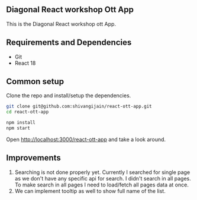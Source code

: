 ## Diagonal React workshop Ott App

This is the Diagonal React workshop ott App.

## Requirements and Dependencies

* Git
* React 18

## Common setup

Clone the repo and install/setup the dependencies.

```bash
git clone git@github.com:shivangijain/react-ott-app.git
cd react-ott-app
```

```bash
npm install
npm start
```

Open [http://localhost:3000/react-ott-app](http://localhost:3000/react-ott-app) and take a look around.

## Improvements

1) Searching is not done properly yet. Currently I searched for single page as we don't have any specific api for search. I didn't search in all pages. To make search in all pages I need to load/fetch all pages data at once.
2) We can implement tooltip as well to show full name of the list.